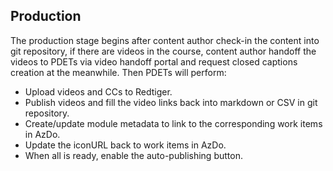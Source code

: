 ## Production

The production stage begins after content author check-in the content into git repository, if there are videos in the course, content author handoff the videos to PDETs via video handoff portal and request closed captions creation at the meanwhile. Then PDETs will perform:
- Upload videos and CCs to Redtiger.
- Publish videos and fill the video links back into markdown or CSV in git repository.
- Create/update module metadata to link to the corresponding work items in AzDo.
- Update the iconURL back to work items in AzDo.
- When all is ready, enable the auto-publishing button.